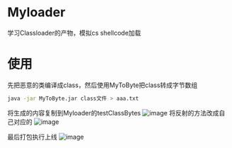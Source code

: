 # Myloader
学习Classloader的产物，模拟cs shellcode加载

# 使用
先把恶意的类编译成class，然后使用MyToByte把class转成字节数组
```bash
java -jar MyToByte.jar class文件 > aaa.txt
```
将生成的内容复制到Myloader的testClassBytes
![image](https://user-images.githubusercontent.com/45167857/144985105-dba15010-eed3-493c-86de-ff9736fe10e9.png)
将反射的方法改成自己对应的
![image](https://user-images.githubusercontent.com/45167857/144985204-40eee174-d873-4471-8489-792c1293c08b.png)

最后打包执行上线
![image](https://user-images.githubusercontent.com/45167857/144985434-18357f2b-f64f-4447-9aca-cc421fc84331.png)
